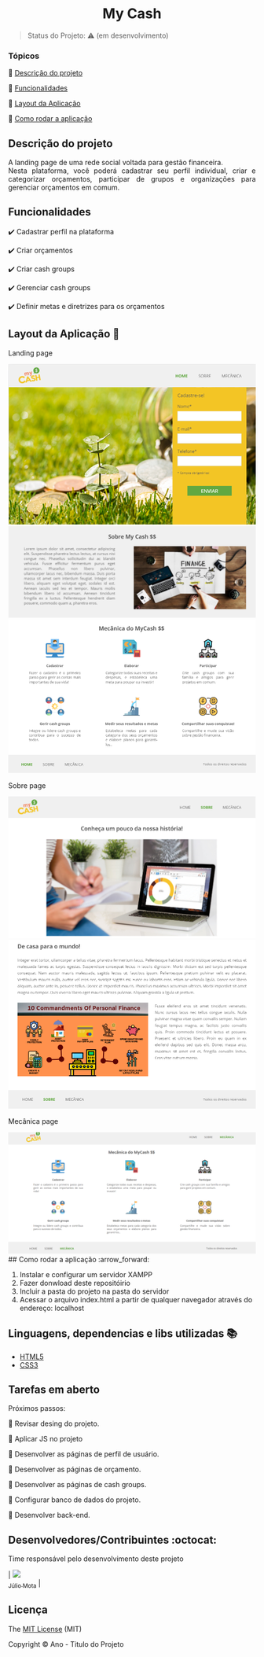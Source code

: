 <h1 align="center">My Cash</h1>

> Status do Projeto: :warning: (em desenvolvimento)

### Tópicos

:small_blue_diamond: [Descrição do projeto](#descrição-do-projeto)

:small_blue_diamond: [Funcionalidades](#funcionalidades)

:small_blue_diamond: [Layout da Aplicação](#layout-da-aplicação-dash)

:small_blue_diamond: [Como rodar a aplicação](#como-rodar-a-aplicação-arrow_forward)

## Descrição do projeto 

<p align="justify">
  A landing page de uma rede social voltada para gestão financeira. <br>
  Nesta plataforma, você poderá cadastrar seu perfil individual, criar e categorizar orçamentos, participar de grupos e organizações para gerenciar orçamentos em comum.
</p>

## Funcionalidades

:heavy_check_mark: Cadastrar perfil na plataforma

:heavy_check_mark: Criar orçamentos

:heavy_check_mark: Criar cash groups

:heavy_check_mark: Gerenciar cash groups

:heavy_check_mark: Definir metas e diretrizes para os orçamentos

## Layout da Aplicação :dash:

Landing page

<img src="https://github.com/juliocamposmota/My-Cash/blob/main/github/lp-image1.PNG">
<img src="https://github.com/juliocamposmota/My-Cash/blob/main/github/lp-image2.PNG">
<img src="https://github.com/juliocamposmota/My-Cash/blob/main/github/lp-image3.PNG">

Sobre page

<img src="https://github.com/juliocamposmota/My-Cash/blob/main/github/sobre-image1.PNG">
<img src="https://github.com/juliocamposmota/My-Cash/blob/main/github/sobre-image2.PNG">

Mecânica page


<img src="https://github.com/juliocamposmota/My-Cash/blob/main/github/mecanica-image1.PNG">
## Como rodar a aplicação :arrow_forward:

1. Instalar e configurar um servidor XAMPP
2. Fazer donwload deste repositóirio
3. Incluir a pasta do projeto na pasta do servidor
4. Acessar o arquivo index.html a partir de qualquer navegador através do endereço: localhost

## Linguagens, dependencias e libs utilizadas :books:

- [HTML5](https://www.w3schools.com/html/default.asp)
- [CSS3](https://www.w3schools.com/css/default.asp)

## Tarefas em aberto

Próximos passos:

:memo: Revisar desing do projeto.

:memo: Aplicar JS no projeto

:memo: Desenvolver as páginas de perfil de usuário.

:memo: Desenvolver as páginas de orçamento.

:memo: Desenvolver as páginas de cash groups.

:memo: Configurar banco de dados do projeto.

:memo: Desenvolver back-end.

## Desenvolvedores/Contribuintes :octocat:

Time responsável pelo desenvolvimento deste projeto

| [<img src="https://avatars3.githubusercontent.com/u/68956245?s=460&u=b7f1c48f3332d7dc29f2ec71c70116c6efff47d0&v=4" width=115><br><sub>Júlio Mota</sub>](https://github.com/juliocamposmota) |

## Licença 

The [MIT License]() (MIT)

Copyright :copyright: Ano - Titulo do Projeto
